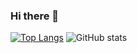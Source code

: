 ### Hi there 👋

<!--
**Nbtears/Nbtears** is a ✨ _special_ ✨ repository because its `README.md` (this file) appears on your GitHub profile.

Here are some ideas to get you started:

- 🔭 I’m currently working on ...
- 🌱 I’m currently learning ...
- 👯 I’m looking to collaborate on ...
- 🤔 I’m looking for help with ...
- 💬 Ask me about ...
- 📫 How to reach me: ...
- 😄 Pronouns: ...
- ⚡ Fun fact: ...
-->
[![Top Langs](https://github-readme-stats.vercel.app/api/top-langs/?username=Nvmint&theme=darcula&count_private=true)](https://github.com/anuraghazra/github-readme-stats)
![GitHub stats](https://github-readme-stats.vercel.app/api?username=Nvmint&count_private=true&show_icons=true&theme=darcula&include_all_commits=true&count_private=true&line_height=40)
<!--[![GitHub Streak](https://streak-stats.demolab.com/?user=Nvmint&theme=darcula)](https://git.io/streak-stats)-->

